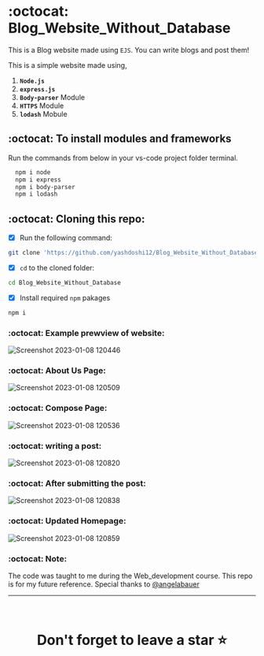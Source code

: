 # :octocat: Blog_Website_Without_Database

This is a Blog website made using `EJS`. You can write blogs and post them!

This is a simple website made using,

1. <b>`Node.js`</b> 
2. <b>`express.js`</b>
3. <b>`Body-parser`</b> Module
4. <b>`HTTPS`</b> Module
5. <b>`lodash`</b> Mobule


## :octocat: To install modules and frameworks


Run the commands from below in your vs-code project folder terminal.
```bash
  npm i node
  npm i express
  npm i body-parser
  npm i lodash
```

## :octocat: Cloning this repo:
- [x] Run the following command:
```bash 
git clone 'https://github.com/yashdoshi12/Blog_Website_Without_Database.git' 
```
- [x] `cd` to the cloned folder:
```bash 
cd Blog_Website_Without_Database
```
- [x] Install required `npm` pakages
```bash 
npm i
```

### :octocat: Example prewview of website:
![Screenshot 2023-01-08 120446](https://user-images.githubusercontent.com/39629707/211184306-ac181f9b-f877-4bac-8c5e-079187ba141f.jpg)

### :octocat: About Us Page:
![Screenshot 2023-01-08 120509](https://user-images.githubusercontent.com/39629707/211184324-d1ac5e20-74a3-46fe-b27d-c320e5ac367c.jpg)

### :octocat: Compose Page:
![Screenshot 2023-01-08 120536](https://user-images.githubusercontent.com/39629707/211184337-a5c477ff-3b3f-4ec4-8b5e-2d99dc8ac6f9.jpg)

### :octocat: writing a post:
![Screenshot 2023-01-08 120820](https://user-images.githubusercontent.com/39629707/211184346-a3483f02-369a-46ff-9108-b7bfe9cd045f.jpg)

### :octocat: After submitting the post:
![Screenshot 2023-01-08 120838](https://user-images.githubusercontent.com/39629707/211184360-d3dcf620-be10-4d3e-8ff5-2e2023b7b662.jpg)

### :octocat: Updated Homepage:
![Screenshot 2023-01-08 120859](https://user-images.githubusercontent.com/39629707/211184393-7a4e3952-b5f5-4e6c-a0ac-e7f3fa12068c.jpg)


### :octocat: Note:
The code was taught to me during the Web_development course. This repo is for my future reference. 
Special thanks to [@angelabauer](https://github.com/angelabauer)
<hr />
<br />

# <div align="center">Don't forget to leave a star ⭐️</div>
